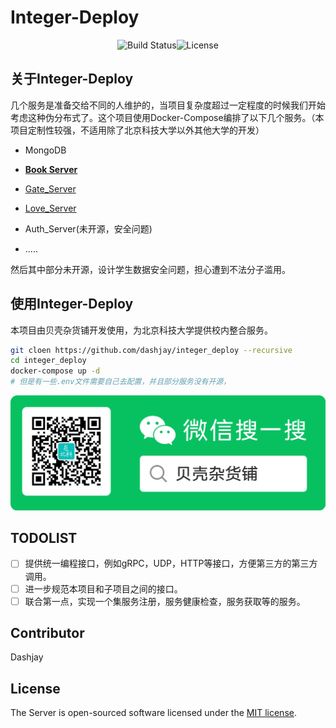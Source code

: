 <p align="center"><h1>Integer-Deploy</h1></p>

<p align="center">
<img src="https://travis-ci.com/dashjay/integer_deploy.svg?branch=master" alt="Build Status"><img src="https://poser.pugx.org/laravel/framework/license.svg" alt="License"></p>




## 关于Integer-Deploy

几个服务是准备交给不同的人维护的，当项目复杂度超过一定程度的时候我们开始考虑这种伪分布式了。这个项目使用Docker-Compose编排了以下几个服务。（本项目定制性较强，不适用除了北京科技大学以外其他大学的开发）

- MongoDB
- **[Book Server](https://github.com/dashjay/book_server)**

- [Gate_Server]()
- [Love_Server]()
- Auth_Server(未开源，安全问题)
- .....

然后其中部分未开源，设计学生数据安全问题，担心遭到不法分子滥用。



## 使用Integer-Deploy

本项目由贝壳杂货铺开发使用，为北京科技大学提供校内整合服务。

```bash
git cloen https://github.com/dashjay/integer_deploy --recursive
cd integer_deploy
docker-compose up -d
# 但是有一些.env文件需要自己去配置，并且部分服务没有开源，
```

![bk](readme.assets/bk.png)




## TODOLIST

- [ ] 提供统一编程接口，例如gRPC，UDP，HTTP等接口，方便第三方的第三方调用。
- [ ] 进一步规范本项目和子项目之间的接口。
- [ ] 联合第一点，实现一个集服务注册，服务健康检查，服务获取等的服务。

## Contributor

Dashjay

## License

The Server is open-sourced software licensed under the [MIT license](https://opensource.org/licenses/MIT).